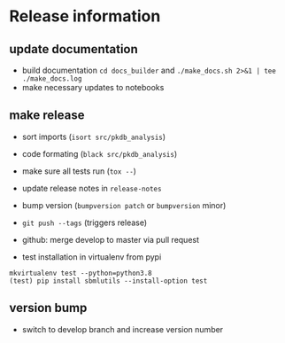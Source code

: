 # Release information

## update documentation
* build documentation `cd docs_builder` and `./make_docs.sh 2>&1 | tee ./make_docs.log`
* make necessary updates to notebooks

## make release
* sort imports (`isort src/pkdb_analysis`)
* code formating (`black src/pkdb_analysis`)
* make sure all tests run (`tox --`)
* update release notes in `release-notes`
* bump version (`bumpversion patch` or `bumpversion` minor)
* `git push --tags` (triggers release)
* github: merge develop to master via pull request

* test installation in virtualenv from pypi
```
mkvirtualenv test --python=python3.8
(test) pip install sbmlutils --install-option test
```

## version bump
* switch to develop branch and increase version number


